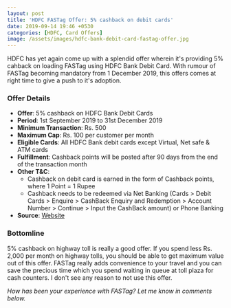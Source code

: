 ```yaml
---
layout: post
title: 'HDFC FASTag Offer: 5% cashback on debit cards'
date: 2019-09-14 19:46 +0530
categories: [HDFC, Card Offers]
image: /assets/images/hdfc-bank-debit-card-fastag-offer.jpg
---
```


HDFC has yet again come up with a splendid offer wherein it's providing 5% cahback on loading FASTag using HDFC Bank Debit Card. With rumour of FASTag becoming mandatory from 1 December 2019, this offers comes at right time to give a push to it's adoption.

### Offer Details

- **Offer**: 5% cashback on HDFC Bank Debit Cards
- **Period**: 1st September 2019 to 31st December 2019
- **Minimum Transaction**: Rs. 500
- **Maximum Cap**: Rs. 100 per customer per month
- **Eligible Cards**: All HDFC Bank debit cards except Virtual, Net safe & ATM cards
- **Fulfillment**: Cashback points will be posted after 90 days from the end of the transaction month
- **Other T&C**:
  - Cashback on debit card is earned in the form of Cashback points, where 1 Point = 1 Rupee
  - Cashback needs to be redeemed via Net Banking (Cards > Debit Cards > Enquire > CashBack Enquiry and Redemption > Account Number > Continue > Input the CashBack amount) or Phone Banking
- **Source**: [Website](https://offers.smartbuy.hdfcbank.com/offer_details/13214)

### Bottomline

5% cashback on highway toll is really a good offer. If you spend less Rs. 2,000 per month on highway tolls, you should be able to get maximum value out of this offer. FASTag really adds convenience to your travel and you can save the precious time which you spend waiting in queue at toll plaza for cash counters. I don't see any reason to not use this offer.

_How has been your experience with FASTag? Let me know in comments below._
